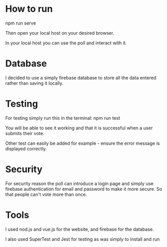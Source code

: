 # How to run

npm run serve

Then open your local host on your desired browser.

In your local host you can use the poll and interact with it.

# Database

I decided to use a simply firebase database to store all the data entered rather than saving it locally. 

# Testing 

For testing simply run this in the terminal: npm run test 

You will be able to see it working and that it is successful when a user submits their vote.

Other test can easily be added for example - ensure the error message is displayed correctly. 

# Security 

For security reason the poll can introduce a login page and simply use firebase authentication for email and password to make it more secure. So that people can't vote more than once. 

# Tools 

I used nod.js and vue.js for the website, and firebase for the database. 

I also used SuperTest and Jest for testing as was simply to install and run 


